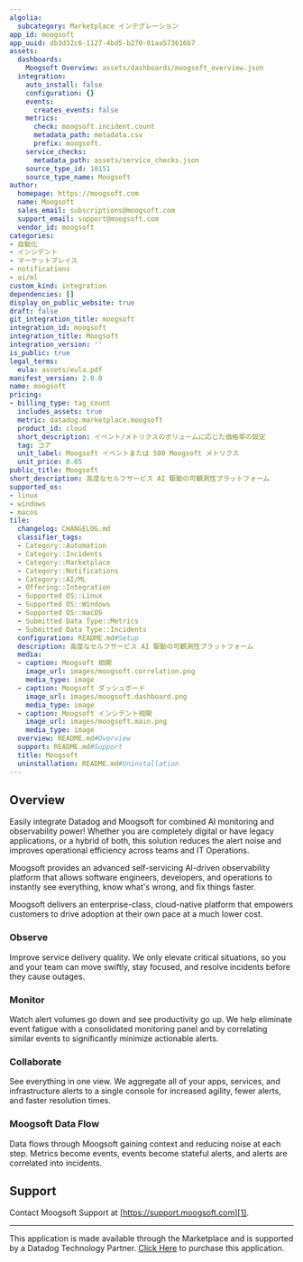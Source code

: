 ```yaml
---
algolia:
  subcategory: Marketplace インテグレーション
app_id: moogsoft
app_uuid: db3d32c6-1127-4bd5-b270-01aa573616b7
assets:
  dashboards:
    Moogsoft Overview: assets/dashboards/moogsoft_overview.json
  integration:
    auto_install: false
    configuration: {}
    events:
      creates_events: false
    metrics:
      check: moogsoft.incident.count
      metadata_path: metadata.csv
      prefix: moogsoft.
    service_checks:
      metadata_path: assets/service_checks.json
    source_type_id: 10151
    source_type_name: Moogsoft
author:
  homepage: https://moogsoft.com
  name: Moogsoft
  sales_email: subscriptions@moogsoft.com
  support_email: support@moogsoft.com
  vendor_id: moogsoft
categories:
- 自動化
- インシデント
- マーケットプレイス
- notifications
- ai/ml
custom_kind: integration
dependencies: []
display_on_public_website: true
draft: false
git_integration_title: moogsoft
integration_id: moogsoft
integration_title: Moogsoft
integration_version: ''
is_public: true
legal_terms:
  eula: assets/eula.pdf
manifest_version: 2.0.0
name: moogsoft
pricing:
- billing_type: tag_count
  includes_assets: true
  metric: datadog.marketplace.moogsoft
  product_id: cloud
  short_description: イベント/メトリクスのボリュームに応じた価格帯の設定
  tag: コア
  unit_label: Moogsoft イベントまたは 500 Moogsoft メトリクス
  unit_price: 0.05
public_title: Moogsoft
short_description: 高度なセルフサービス AI 駆動の可観測性プラットフォーム
supported_os:
- linux
- windows
- macos
tile:
  changelog: CHANGELOG.md
  classifier_tags:
  - Category::Automation
  - Category::Incidents
  - Category::Marketplace
  - Category::Notifications
  - Category::AI/ML
  - Offering::Integration
  - Supported OS::Linux
  - Supported OS::Windows
  - Supported OS::macOS
  - Submitted Data Type::Metrics
  - Submitted Data Type::Incidents
  configuration: README.md#Setup
  description: 高度なセルフサービス AI 駆動の可観測性プラットフォーム
  media:
  - caption: Moogsoft 相関
    image_url: images/moogsoft.correlation.png
    media_type: image
  - caption: Moogsoft ダッシュボード
    image_url: images/moogsoft.dashboard.png
    media_type: image
  - caption: Moogsoft インシデント相関
    image_url: images/moogsoft.main.png
    media_type: image
  overview: README.md#Overview
  support: README.md#Support
  title: Moogsoft
  uninstallation: README.md#Uninstallation
---
```


<!--  SOURCED FROM https://github.com/DataDog/marketplace -->


## Overview

Easily integrate Datadog and Moogsoft for combined AI monitoring and observability power!  Whether you are completely digital or have legacy applications, or a hybrid of both, this solution reduces the alert noise and improves operational efficiency across teams and IT Operations.

Moogsoft provides an advanced self-servicing AI-driven observability platform that allows software engineers, developers, and operations to instantly see everything, know what's wrong, and fix things faster.

Moogsoft delivers an enterprise-class, cloud-native platform that empowers customers to drive adoption at their own pace at a much lower cost.

### Observe

Improve service delivery quality. We only elevate critical situations, so you and your team can move swiftly, stay focused, and resolve incidents before they cause outages.

### Monitor

Watch alert volumes go down and see productivity go up. We help eliminate event fatigue with a consolidated monitoring panel and by correlating similar events to significantly minimize actionable alerts.

### Collaborate

See everything in one view. We aggregate all of your apps, services, and infrastructure alerts to a single console for increased agility, fewer alerts, and faster resolution times.

### Moogsoft Data Flow

Data flows through Moogsoft gaining context and reducing noise at each step. Metrics become events, events become stateful alerts, and alerts are correlated into incidents.

## Support
Contact Moogsoft Support at [https://support.moogsoft.com][1].

[1]: https://support.moogsoft.com

---
This application is made available through the Marketplace and is supported by a Datadog Technology Partner. <a href="https://app.datadoghq.com/marketplace/app/moogsoft" target="_blank">Click Here</a> to purchase this application.
